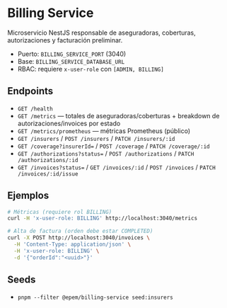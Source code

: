 # Billing Service

Microservicio NestJS responsable de aseguradoras, coberturas, autorizaciones y facturación preliminar.

- Puerto: `BILLING_SERVICE_PORT` (3040)
- Base: `BILLING_SERVICE_DATABASE_URL`
- RBAC: requiere `x-user-role` con `[ADMIN, BILLING]`

## Endpoints
- `GET /health`
- `GET /metrics` — totales de aseguradoras/coberturas + breakdown de autorizaciones/invoices por estado
- `GET /metrics/prometheus` — métricas Prometheus (público)
- `GET /insurers` / `POST /insurers` / `PATCH /insurers/:id`
- `GET /coverage?insurerId=` / `POST /coverage` / `PATCH /coverage/:id`
- `GET /authorizations?status=` / `POST /authorizations` / `PATCH /authorizations/:id`
- `GET /invoices?status=` / `GET /invoices/:id` / `POST /invoices` / `PATCH /invoices/:id/issue`

## Ejemplos
```bash
# Métricas (requiere rol BILLING)
curl -H 'x-user-role: BILLING' http://localhost:3040/metrics

# Alta de factura (orden debe estar COMPLETED)
curl -X POST http://localhost:3040/invoices \
  -H 'Content-Type: application/json' \
  -H 'x-user-role: BILLING' \
  -d '{"orderId":"<uuid>"}'
```

## Seeds
- `pnpm --filter @epem/billing-service seed:insurers`


